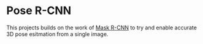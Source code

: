 # Pose R-CNN

This projects builds on the work of [Mask R-CNN](https://github.com/matterport/Mask_RCNN) to try and enable accurate 3D pose esitmation from a single image.
